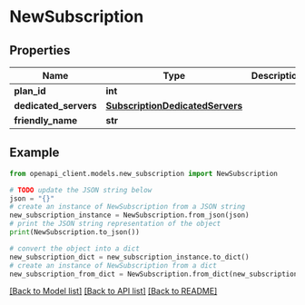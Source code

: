 # NewSubscription


## Properties

Name | Type | Description | Notes
------------ | ------------- | ------------- | -------------
**plan_id** | **int** |  | 
**dedicated_servers** | [**SubscriptionDedicatedServers**](SubscriptionDedicatedServers.md) |  | [optional] 
**friendly_name** | **str** |  | [optional] 

## Example

```python
from openapi_client.models.new_subscription import NewSubscription

# TODO update the JSON string below
json = "{}"
# create an instance of NewSubscription from a JSON string
new_subscription_instance = NewSubscription.from_json(json)
# print the JSON string representation of the object
print(NewSubscription.to_json())

# convert the object into a dict
new_subscription_dict = new_subscription_instance.to_dict()
# create an instance of NewSubscription from a dict
new_subscription_from_dict = NewSubscription.from_dict(new_subscription_dict)
```
[[Back to Model list]](../README.md#documentation-for-models) [[Back to API list]](../README.md#documentation-for-api-endpoints) [[Back to README]](../README.md)


